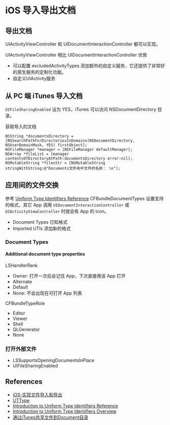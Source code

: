 # iOS 导入导出文档

## 导出文档

UIActivityViewController 和 UIDocumentInteractionController 都可以实现。

UIActivityViewController 相比 UIDocumentInteractionController 优势

* 可以配置 excludedActivityTypes 添加额外的自定义服务，它还提供了非常好的原生服务的定制化功能。
* 自定义UIActivity服务

## 从 PC 端 iTunes 导入文档

`UIFileSharingEnabled` 设为 YES，iTunes 可以访问 NSDocumentDirectory 目录。

获取导入的文档

```objc
NSString *documentsDirectory = [NSSearchPathForDirectoriesInDomains(NSDocumentDirectory, NSUserDomainMask, YES) firstObject];
NSFileManager *manager = [NSFileManager defaultManager];
NSArray *fileList = [manager contentsOfDirectoryAtPath:documentsDirectory error:nil];
NSMutableString *filesStr = [NSMutableString stringWithString:@"Documents文件夹中文件的名称： \n"];
```

## 应用间的文件交换

参考 [Uniform Type Identifiers Reference](https://developer.apple.com/library/archive/documentation/Miscellaneous/Reference/UTIRef/Articles/System-DeclaredUniformTypeIdentifiers.html#//apple_ref/doc/uid/TP40009259-SW1) CFBundleDocumentTypes 设置支持的格式，其它 App 调用 `UIDocumentInteractionController` 或 `UIActivityViewController` 时就会有 App 的 icon。

* Document Types 已知格式
* Imported UTIs 添加新的格式

### Document Types

#### Additional document type properties

LSHandlerRank

* Owner: 打开一次后会记住 App，下次直接用该 App 打开
* Alternate
* Default
* None: 不会出现在可打开 App 列表

CFBundleTypeRole

* Editor
* Viewer
* Shell
* QLGenerator
* None

### 打开外部文件

* LSSupportsOpeningDocumentsInPlace
* UIFileSharingEnabled

## References

* [iOS-实现文件导入和导出](https://www.jianshu.com/p/c9484a4e9fc8)
* [UTType](https://developer.apple.com/documentation/mobilecoreservices/uttype?language=objc)
* [Introduction to Uniform Type Identifiers Reference](https://developer.apple.com/library/archive/documentation/Miscellaneous/Reference/UTIRef/Introduction/Introduction.html#//apple_ref/doc/uid/TP40009258-SW1)
* [Introduction to Uniform Type Identifiers Overview](https://developer.apple.com/library/archive/documentation/FileManagement/Conceptual/understanding_utis/understand_utis_intro/understand_utis_intro.html#//apple_ref/doc/uid/TP40001319-CH201-SW1)
* [通过iTunes共享文件到Document目录](https://www.jianshu.com/p/de59aafe1947)
